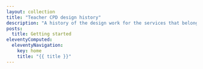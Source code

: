 ```yaml
---
layout: collection
title: "Teacher CPD design history"
description: "A history of the design work for the services that belong to the continuing professional development (CPD) programme for teachers"
posts:
  title: Getting started
eleventyComputed:
  eleventyNavigation:
    key: home
    title: "{{ title }}"
---
```


